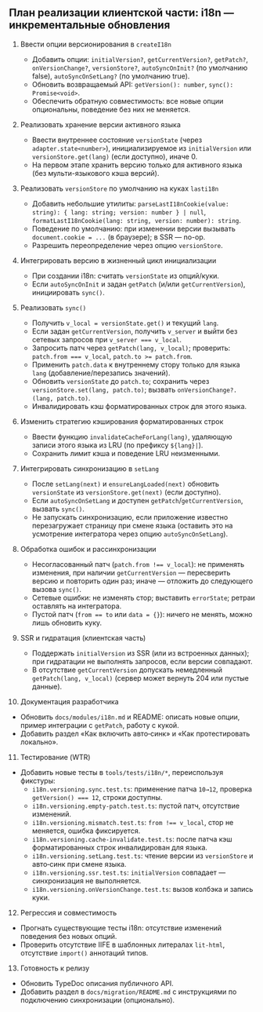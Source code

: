 ## План реализации клиентской части: i18n — инкрементальные обновления

1. Ввести опции версионирования в `createI18n`
   - Добавить опции: `initialVersion?`, `getCurrentVersion?`, `getPatch?`, `onVersionChange?`, `versionStore?`, `autoSyncOnInit?` (по умолчанию false), `autoSyncOnSetLang?` (по умолчанию true).
   - Обновить возвращаемый API: `getVersion(): number`, `sync(): Promise<void>`.
   - Обеспечить обратную совместимость: все новые опции опциональны, поведение без них не меняется.

2. Реализовать хранение версии активного языка
   - Ввести внутреннее состояние `versionState` (через `adapter.state<number>`), инициализируемое из `initialVersion` или `versionStore.get(lang)` (если доступно), иначе 0.
   - На первом этапе хранить версию только для активного языка (без мульти-языкового кэша версий).

3. Реализовать `versionStore` по умолчанию на куках `lasti18n`
   - Добавить небольшие утилиты: `parseLastI18nCookie(value: string): { lang: string; version: number } | null`, `formatLastI18nCookie(lang: string, version: number): string`.
   - Поведение по умолчанию: при изменении версии вызывать `document.cookie = ...` (в браузере); в SSR — no-op.
   - Разрешить переопределение через опцию `versionStore`.

4. Интегрировать версию в жизненный цикл инициализации
   - При создании i18n: считать `versionState` из опций/куки.
   - Если `autoSyncOnInit` и задан `getPatch` (и/или `getCurrentVersion`), инициировать `sync()`.

5. Реализовать `sync()`
   - Получить `v_local = versionState.get()` и текущий `lang`.
   - Если задан `getCurrentVersion`, получить `v_server` и выйти без сетевых запросов при `v_server === v_local`.
   - Запросить патч через `getPatch(lang, v_local)`; проверить: `patch.from === v_local`, `patch.to >= patch.from`.
   - Применить `patch.data` к внутреннему стору только для языка `lang` (добавление/перезапись значений).
   - Обновить `versionState` до `patch.to`; сохранить через `versionStore.set(lang, patch.to)`; вызвать `onVersionChange?.(lang, patch.to)`.
   - Инвалидировать кэш форматированных строк для этого языка.

6. Изменить стратегию кэширования форматированных строк
   - Ввести функцию `invalidateCacheForLang(lang)`, удаляющую записи этого языка из LRU (по префиксу `${lang}|`).
   - Сохранить лимит кэша и поведение LRU неизменными.

7. Интегрировать синхронизацию в `setLang`
   - После `setLang(next)` и `ensureLangLoaded(next)` обновить `versionState` из `versionStore.get(next)` (если доступно).
   - Если `autoSyncOnSetLang` и доступен `getPatch`/`getCurrentVersion`, вызвать `sync()`.
   - Не запускать синхронизацию, если приложение известно перезагружает страницу при смене языка (оставить это на усмотрение интегратора через опцию `autoSyncOnSetLang`).

8. Обработка ошибок и рассинхронизации
   - Несогласованный патч (`patch.from !== v_local`): не применять изменения, при наличии `getCurrentVersion` — пересверить версию и повторить один раз; иначе — отложить до следующего вызова `sync()`.
   - Сетевые ошибки: не изменять стор; выставить `errorState`; ретраи оставлять на интегратора.
   - Пустой патч (`from == to` или `data = {}`): ничего не менять, можно лишь обновить куку.

9. SSR и гидратация (клиентская часть)
   - Поддержать `initialVersion` из SSR (или из встроенных данных); при гидратации не выполнять запросов, если версии совпадают.
   - В отсутствие `getCurrentVersion` допускать немедленный `getPatch(lang, v_local)` (сервер может вернуть 204 или пустые данные).

10. Документация разработчика

- Обновить `docs/modules/i18n.md` и README: описать новые опции, пример интеграции с `getPatch`, работу с кукой.
- Добавить раздел «Как включить авто‑синк» и «Как протестировать локально».

11. Тестирование (WTR)

- Добавить новые тесты в `tools/tests/i18n/*`, переиспользуя фикстуры:
  - `i18n.versioning.sync.test.ts`: применение патча `10→12`, проверка `getVersion() === 12`, строки доступны.
  - `i18n.versioning.empty-patch.test.ts`: пустой патч, отсутствие изменений.
  - `i18n.versioning.mismatch.test.ts`: `from !== v_local`, стор не меняется, ошибка фиксируется.
  - `i18n.versioning.cache-invalidate.test.ts`: после патча кэш форматированных строк инвалидирован для языка.
  - `i18n.versioning.setLang.test.ts`: чтение версии из `versionStore` и авто‑синк при смене языка.
  - `i18n.versioning.ssr.test.ts`: `initialVersion` совпадает — синхронизация не выполняется.
  - `i18n.versioning.onVersionChange.test.ts`: вызов колбэка и запись куки.

12. Регрессия и совместимость

- Прогнать существующие тесты i18n: отсутствие изменений поведения без новых опций.
- Проверить отсутствие IIFE в шаблонных литералах `lit-html`, отсутствие `import()` аннотаций типов.

13. Готовность к релизу

- Обновить TypeDoc описания публичного API.
- Добавить раздел в `docs/migration/README.md` c инструкциями по подключению синхронизации (опционально).

